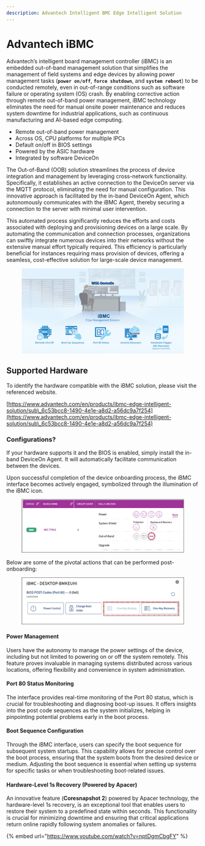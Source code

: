 ```yaml
---
description: Advantech Intelligent BMC Edge Intelligent Solution
---
```


# Advantech iBMC



Advantech’s intelligent board management controller (iBMC) is an embedded out-of-band management solution that simplifies the management of field systems and edge devices by allowing power management tasks (**`power on/off`**, **`force shutdown`**, and **`system reboot`**) to be conducted remotely, even in out-of-range conditions such as software failure or operating system (OS) crash. By enabling corrective action through remote out-of-band power management, iBMC technology eliminates the need for manual onsite power maintenance and reduces system downtime for industrial applications, such as continuous manufacturing and AI-based edge computing.

* Remote out-of-band power management
* Across OS, CPU platforms for multiple IPCs
* Default on/off in BIOS settings
* Powered by the ASIC hardware
* Integrated by software DeviceOn

The Out-of-Band (OOB) solution streamlines the process of device integration and management by leveraging cross-network functionality. Specifically, it establishes an active connection to the DeviceOn server via the MQTT protocol, eliminating the need for manual configuration. This innovative approach is facilitated by the in-band DeviceOn Agent, which autonomously communicates with the iBMC Agent, thereby securing a connection to the server with minimal user intervention.

This automated process significantly reduces the efforts and costs associated with deploying and provisioning devices on a large scale. By automating the communication and connection processes, organizations can swiftly integrate numerous devices into their networks without the extensive manual effort typically required. This efficiency is particularly beneficial for instances requiring mass provision of devices, offering a seamless, cost-effective solution for large-scale device management.

<figure><img src="../.gitbook/assets/image (168).png" alt=""><figcaption></figcaption></figure>

## Supported Hardware

To identify the hardware compatible with the iBMC solution, please visit the referenced website.

[https://www.advantech.com/en/products/ibmc-edge-intelligent-solution/sub\_6c53bcc8-1490-4e1e-a8d2-a56dc9a7f254](https://www.advantech.com/en/products/ibmc-edge-intelligent-solution/sub\_6c53bcc8-1490-4e1e-a8d2-a56dc9a7f254)

### Configurations?

If your hardware supports it and the BIOS is enabled, simply install the in-band DeviceOn Agent. It will automatically facilitate communication between the devices.&#x20;

Upon successful completion of the device onboarding process, the iBMC interface becomes actively engaged, symbolized through the illumination of the iBMC icon.&#x20;

<figure><img src="../.gitbook/assets/image (140).png" alt=""><figcaption></figcaption></figure>

Below are some of the pivotal actions that can be performed post-onboarding:

<figure><img src="../.gitbook/assets/image (141).png" alt=""><figcaption></figcaption></figure>

#### Power Management

Users have the autonomy to manage the power settings of the device, including but not limited to powering on or off the system remotely. This feature proves invaluable in managing systems distributed across various locations, offering flexibility and convenience in system administration.

#### Port 80 Status Monitoring

The interface provides real-time monitoring of the Port 80 status, which is crucial for troubleshooting and diagnosing boot-up issues. It offers insights into the post code sequences as the system initializes, helping in pinpointing potential problems early in the boot process.

#### Boot Sequence Configuration

Through the iBMC interface, users can specify the boot sequence for subsequent system startups. This capability allows for precise control over the boot process, ensuring that the system boots from the desired device or medium. Adjusting the boot sequence is essential when setting up systems for specific tasks or when troubleshooting boot-related issues.

#### Hardware-Level 1s Recovery (Powered by Apacer)

An innovative feature (**Coresnapshot 2**) powered by Apacer technology, the hardware-level 1s recovery, is an exceptional tool that enables users to restore their system to a predefined state within seconds. This functionality is crucial for minimizing downtime and ensuring that critical applications return online rapidly following system anomalies or failures.

{% embed url="https://www.youtube.com/watch?v=nptDgmCbgFY" %}
